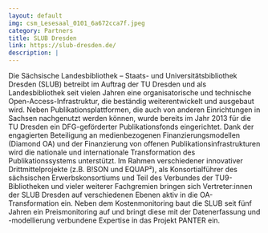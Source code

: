```yaml
---
layout: default
img: csm_Lesesaal_0101_6a672cca7f.jpeg
category: Partners
title: SLUB Dresden
link: https://slub-dresden.de/
description: |
---
```

Die Sächsische Landesbibliothek – Staats- und Universitätsbibliothek Dresden (SLUB) betreibt im Auftrag der TU Dresden und als Landesbibliothek seit vielen Jahren eine organisatorische und technische Open-Access-Infrastruktur, die beständig weiterentwickelt und ausgebaut wird. Neben Publikationsplattformen, die auch von anderen Einrichtungen in Sachsen nachgenutzt werden können, wurde bereits im Jahr 2013 für die TU Dresden ein DFG-geförderter Publikationsfonds eingerichtet. Dank der engagierten Beteiligung an medienbezogenen Finanzierungsmodellen (Diamond OA) und der Finanzierung von offenen Publikationsinfrastrukturen wird die nationale und internationale Transformation des Publikationssystems unterstützt. Im Rahmen verschiedener innovativer Drittmittelprojekte (z.B. B!SON und EQUAP²), als Konsortialführer des sächsischen Erwerbskonsortiums und Teil des Verbundes der TU9-Bibliotheken und vieler weiterer Fachgremien bringen sich Vertreter:innen der SLUB Dresden auf verschiedenen Ebenen aktiv in die OA-Transformation ein. Neben dem Kostenmonitoring baut die SLUB seit fünf Jahren ein Preismonitoring auf und bringt diese mit der Datenerfassung und -modellierung verbundene Expertise in das Projekt PANTER ein.
